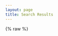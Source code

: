 ```yaml
---
layout: page
title: Search Results
---
```

<section id="search-results" style="display: none;"> </section>


{% raw %}
<script id="search-results-template" type="text/mustache">
  {{#entries}}
    <article>
      <h3>
        <a href="{{url}}">{{title}}</a>
      </h3>
    </article>
  {{/entries}}
  {% endraw %}
</script>

